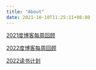```yaml
---
title: "About"
date: 2021-10-10T11:25:11+08:00
---
```


[2021度博客每周回顾](https://he2121.github.io/xiaohe-blog/%E6%9D%82%E8%B0%88/2021%E5%BA%A6%E5%8D%9A%E5%AE%A2%E6%AF%8F%E5%91%A8%E5%9B%9E%E9%A1%BE/)

[2022度博客每周回顾](https://he2121.github.io/xiaohe-blog/%E6%9D%82%E8%B0%88/2022%E5%BA%A6%E5%8D%9A%E5%AE%A2%E6%AF%8F%E5%91%A8%E5%9B%9E%E9%A1%BE/)

[2022读书计划]()

